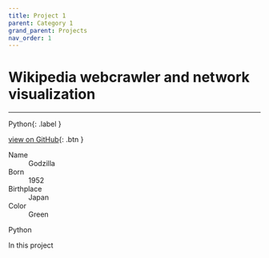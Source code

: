 ```yaml
---
title: Project 1
parent: Category 1
grand_parent: Projects
nav_order: 1
---
```


# Wikipedia webcrawler and network visualization
---

Python{: .label }

[view on GitHub](http://example.com/){: .btn }

<dl>
  <dt>Name</dt>
  <dd>Godzilla</dd>
  <dt>Born</dt>
  <dd>1952</dd>
  <dt>Birthplace</dt>
  <dd>Japan</dd>
  <dt>Color</dt>
  <dd>Green</dd>
</dl>

<p class="label">Python</p>

In this project
